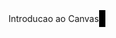 <!DOCTYPE html
<html lang="pt-BR">
<head>
<tittle>Introducao ao Canvas</tittle>
<meta charset="UTF-8">
</head>
<body>
<canvas id=myCanvas width="200" height="100" style="background-color: rgb(255,0,0);border:5px solid #000000"></canvas>
</body>
</html>